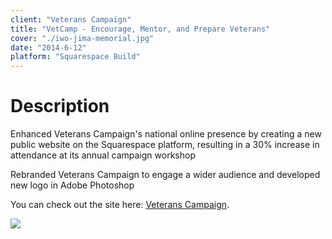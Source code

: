 ```yaml
---
client: "Veterans Campaign"
title: "VetCamp - Encourage, Mentor, and Prepare Veterans"
cover: "./iwo-jima-memorial.jpg"
date: "2014-6-12"
platform: "Squarespace Build"
---
```

# Description

Enhanced Veterans Campaign's national online presence by creating a new public website on the Squarespace platform, resulting in a 30% increase in attendance at its annual campaign workshop

Rebranded Veterans Campaign to engage a wider audience and developed new logo in Adobe Photoshop

You can check out the site here: [Veterans Campaign](https://www.veteranscampaign.org).

[![](./vetcamp-mac.png)](https://www.veteranscampaign.org)